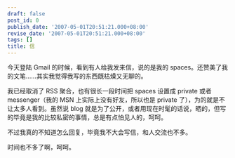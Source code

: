 ```yaml
---
draft: false
post_id: 0
publish_date: '2007-05-01T20:51:21.000+08:00'
revise_date: '2007-05-01T20:51:21.000+08:00'
tags: []
title: 信
---
```


今天登陆 Gmail 的时候，看到有人给我发来信，说的是我的 spaces。还赞美了我的文笔……其实我觉得我写的东西既枯燥又无聊的。

我已经取消了 RSS 聚合，也有很长一段时间把 spaces 设置成 private 或者 messenger（我的 MSN 上实际上没有好友，所以也是 private 了），为的就是不让太多人看到。虽然说 blog 就是为了公开，或者用现在时髦的话说，晒的，但写的毕竟是我的比较私密的事情，总是有点怕见人的，呵呵。

不过我真的不知道怎么回复，毕竟我不大会写信，和人交流也不多。

时间也不多了啊，呵呵。
